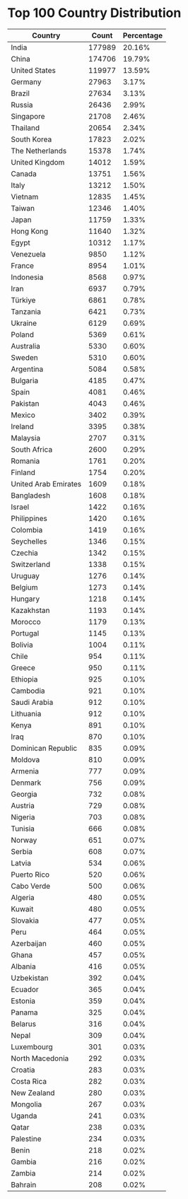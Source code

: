 # Top 100 Country Distribution
| Country | Count | Percentage |
|----|----|----|
| India | 177989 | 20.16% |
| China | 174706 | 19.79% |
| United States | 119977 | 13.59% |
| Germany | 27963 | 3.17% |
| Brazil | 27634 | 3.13% |
| Russia | 26436 | 2.99% |
| Singapore | 21708 | 2.46% |
| Thailand | 20654 | 2.34% |
| South Korea | 17823 | 2.02% |
| The Netherlands | 15378 | 1.74% |
| United Kingdom | 14012 | 1.59% |
| Canada | 13751 | 1.56% |
| Italy | 13212 | 1.50% |
| Vietnam | 12835 | 1.45% |
| Taiwan | 12346 | 1.40% |
| Japan | 11759 | 1.33% |
| Hong Kong | 11640 | 1.32% |
| Egypt | 10312 | 1.17% |
| Venezuela | 9850 | 1.12% |
| France | 8954 | 1.01% |
| Indonesia | 8568 | 0.97% |
| Iran | 6937 | 0.79% |
| Türkiye | 6861 | 0.78% |
| Tanzania | 6421 | 0.73% |
| Ukraine | 6129 | 0.69% |
| Poland | 5369 | 0.61% |
| Australia | 5330 | 0.60% |
| Sweden | 5310 | 0.60% |
| Argentina | 5084 | 0.58% |
| Bulgaria | 4185 | 0.47% |
| Spain | 4081 | 0.46% |
| Pakistan | 4043 | 0.46% |
| Mexico | 3402 | 0.39% |
| Ireland | 3395 | 0.38% |
| Malaysia | 2707 | 0.31% |
| South Africa | 2600 | 0.29% |
| Romania | 1761 | 0.20% |
| Finland | 1754 | 0.20% |
| United Arab Emirates | 1609 | 0.18% |
| Bangladesh | 1608 | 0.18% |
| Israel | 1422 | 0.16% |
| Philippines | 1420 | 0.16% |
| Colombia | 1419 | 0.16% |
| Seychelles | 1346 | 0.15% |
| Czechia | 1342 | 0.15% |
| Switzerland | 1338 | 0.15% |
| Uruguay | 1276 | 0.14% |
| Belgium | 1273 | 0.14% |
| Hungary | 1218 | 0.14% |
| Kazakhstan | 1193 | 0.14% |
| Morocco | 1179 | 0.13% |
| Portugal | 1145 | 0.13% |
| Bolivia | 1004 | 0.11% |
| Chile | 954 | 0.11% |
| Greece | 950 | 0.11% |
| Ethiopia | 925 | 0.10% |
| Cambodia | 921 | 0.10% |
| Saudi Arabia | 912 | 0.10% |
| Lithuania | 912 | 0.10% |
| Kenya | 891 | 0.10% |
| Iraq | 870 | 0.10% |
| Dominican Republic | 835 | 0.09% |
| Moldova | 810 | 0.09% |
| Armenia | 777 | 0.09% |
| Denmark | 756 | 0.09% |
| Georgia | 732 | 0.08% |
| Austria | 729 | 0.08% |
| Nigeria | 703 | 0.08% |
| Tunisia | 666 | 0.08% |
| Norway | 651 | 0.07% |
| Serbia | 608 | 0.07% |
| Latvia | 534 | 0.06% |
| Puerto Rico | 520 | 0.06% |
| Cabo Verde | 500 | 0.06% |
| Algeria | 480 | 0.05% |
| Kuwait | 480 | 0.05% |
| Slovakia | 477 | 0.05% |
| Peru | 464 | 0.05% |
| Azerbaijan | 460 | 0.05% |
| Ghana | 457 | 0.05% |
| Albania | 416 | 0.05% |
| Uzbekistan | 392 | 0.04% |
| Ecuador | 365 | 0.04% |
| Estonia | 359 | 0.04% |
| Panama | 325 | 0.04% |
| Belarus | 316 | 0.04% |
| Nepal | 309 | 0.04% |
| Luxembourg | 301 | 0.03% |
| North Macedonia | 292 | 0.03% |
| Croatia | 283 | 0.03% |
| Costa Rica | 282 | 0.03% |
| New Zealand | 280 | 0.03% |
| Mongolia | 267 | 0.03% |
| Uganda | 241 | 0.03% |
| Qatar | 238 | 0.03% |
| Palestine | 234 | 0.03% |
| Benin | 218 | 0.02% |
| Gambia | 216 | 0.02% |
| Zambia | 214 | 0.02% |
| Bahrain | 208 | 0.02% |

